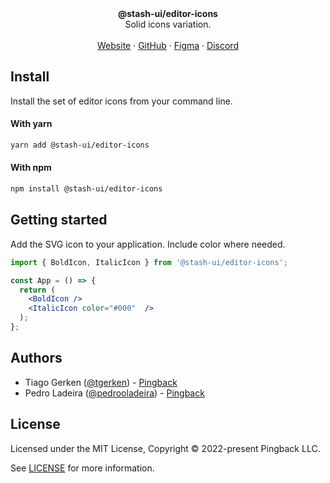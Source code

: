 <div align="center"><strong>@stash-ui/editor-icons</strong></div>
<div align="center">Solid icons variation.</div>
<br />
<div align="center">
<a href="https://icons.stash-ui.com">Website</a> 
<span> · </span>
<a href="https://github.com/stash-ui/icons">GitHub</a> 
<span> · </span>
<a href="https://www.figma.com/file/X5DiJzGRQXCyEfBqocT235/%5BPb%5D-Icons-1.0-%E2%9C%85?node-id=0%3A1">Figma</a>
<span> · </span>
<a href="https://stash-ui.com/discord">Discord</a>
</div>

## Install

Install the set of editor icons from your command line.

#### With yarn

```sh
yarn add @stash-ui/editor-icons
```

#### With npm

```sh
npm install @stash-ui/editor-icons
```

## Getting started

Add the SVG icon to your application. Include color where needed.

```jsx
import { BoldIcon, ItalicIcon } from '@stash-ui/editor-icons';

const App = () => {
  return (
    <BoldIcon />
    <ItalicIcon color="#000"  />
  );
};
```

## Authors

- Tiago Gerken ([@tgerken](https://twitter.com/tgerken)) - [Pingback](https://pingback.com)
- Pedro Ladeira ([@pedrooladeira](https://twitter.com/pedrooladeira)) - [Pingback](https://pingback.com)

## License

Licensed under the MIT License, Copyright © 2022-present Pingback LLC.

See [LICENSE](./LICENSE) for more information.
